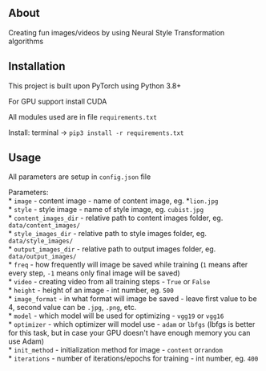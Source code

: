 ## About
Creating fun images/videos by using Neural Style Transformation algorithms

## Installation
This project is built upon PyTorch using Python 3.8+

For GPU support install CUDA

All modules used are in file `requirements.txt`

Install: terminal -> `pip3 install -r requirements.txt`

## Usage
All parameters are setup in `config.json` file

Parameters: <br>
    * `image` - content image - name of content image, eg. *`lion.jpg` <br>
    * `style` - style image - name of style image, eg. `cubist.jpg` <br>
    * `content_images_dir` - relative path to content images folder, eg. `data/content_images/` <br>
    * `style_images_dir` - relative path to style images folder, eg. `data/style_images/` <br>
    * `output_images_dir` - relative path to output images folder, eg. `data/output_images/` <br>
    * `freq` - how frequently will image be saved while training (`1` means after every step, `-1` means only final image will be saved) <br>
    * `video` - creating video from all training steps - `True` or `False` <br>
    * `height` - height of an image - int number, eg. `500` <br>
    * `image_format` - in what format will image be saved - leave first value to be 4, second value can be `.jpg`, `.png`, etc. <br>
    * `model` - which model will be used for optimizing - `vgg19` or `vgg16` <br>
    * `optimizer` - which optimizer will model use - `adam` or `lbfgs` (lbfgs is better for this task, but in case your GPU doesn't have enough memory you can use Adam) <br>
    * `init_method` - initialization method for image - `content` or`random` <br>
    * `iterations` - number of iterations/epochs for training - int number, eg. `400` <br>

